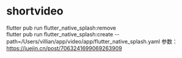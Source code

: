 # shortvideo
flutter pub run flutter_native_splash:remove   
flutter pub run flutter_native_splash:create --path=/Users/villian/app/video/app/flutter_native_splash.yaml
 参数：https://juejin.cn/post/7063241699069263909